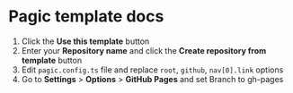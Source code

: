 # Pagic template docs

1. Click the **Use this template** button
2. Enter your **Repository name** and click the **Create repository from template** button
3. Edit `pagic.config.ts` file and replace `root`, `github`, `nav[0].link` options
4. Go to **Settings** > **Options** > **GitHub Pages** and set Branch to gh-pages
